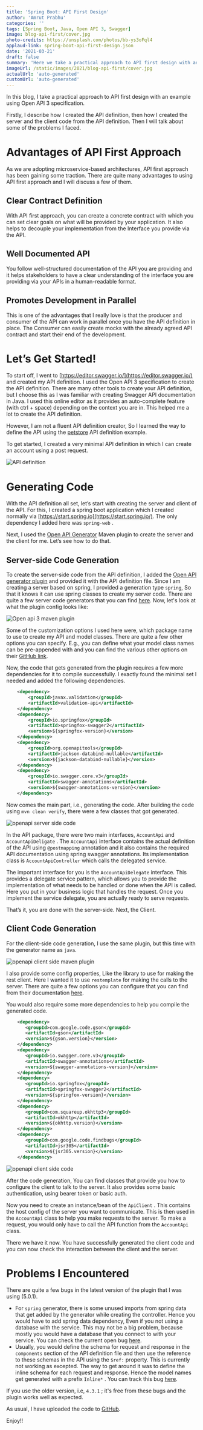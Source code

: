 ```yaml
---
title: 'Spring Boot: API First Design'
author: 'Amrut Prabhu'
categories: ''
tags: [Spring Boot, Java, Open API 3, Swagger]
image: blog-api-first/cover.jpg
photo-credits: https://unsplash.com/photos/bb-ys3oFql4
applaud-link: spring-boot-api-first-design.json
date: '2021-03-21'
draft: false
summary: 'Here we take a practical approach to API first design with an example using Open API 3 specification'
imageUrl: /static/images/2021/blog-api-first/cover.jpg
actualUrl: 'auto-generated'
customUrl: 'auto-generated'
---
```


In this blog, I take a practical approach to API first design with an example using Open API 3 specification.

Firstly, I describe how I created the API definition, then how I created the server and the client code from the API definition. Then I will talk about some of the problems I faced.

# Advantages of API First Approach

As we are adopting microservice-based architectures, API first approach has been gaining some traction. There are quite many advantages to using API first approach and I will discuss a few of them.

## Clear Contract Definition

With API first approach, you can create a concrete contract with which you can set clear goals on what will be provided by your application. It also helps to decouple your implementation from the Interface you provide via the API.

## Well Documented API

You follow well-structured documentation of the API you are providing and it helps stakeholders to have a clear understanding of the interface you are providing via your APIs in a human-readable format.

## Promotes Development in Parallel

This is one of the advantages that I really love is that the producer and consumer of the API can work in parallel once you have the API definition in place. The Consumer can easily create mocks with the already agreed API contract and start their end of the development.

# Let’s Get Started!

To start off, I went to [https://editor.swagger.io/](https://editor.swagger.io/) and created my API definition. I used the Open API 3 specification to create the API definition. There are many other tools to create your API definition, but I choose this as I was familiar with creating Swagger API documentation in Java. I used this online editor as it provides an auto-complete feature (with ctrl + space) depending on the context you are in. This helped me a lot to create the API definition.

However, I am not a fluent API definition creator, So I learned the way to define the API using the [petstore](https://github.com/OAI/OpenAPI-Specification/blob/master/examples/v3.0/petstore.yaml) API definition example.

To get started, I created a very minimal API definition in which I can create an account using a post request.

![API definition](/static/images/2021/blog-api-first/api-definition.png)

# Generating Code

With the API definition all set, let’s start with creating the server and client of the API. For this, I created a spring boot application which I created normally via [https://start.spring.io](https://start.spring.io/). The only dependency I added here was `spring-web` .

Next, I used the [Open API Generator](https://openapi-generator.tech/) Maven plugin to create the server and the client for me. Let’s see how to do that.

## Server-side Code Generation

To create the server-side code from the API definition, I added the [Open API generator plugin](https://github.com/OpenAPITools/openapi-generator/tree/master/modules/openapi-generator-maven-plugin) and provided it with the API definition file. Since I am creating a server based on spring, I provided a generation type `spring`, So that it knows it can use spring classes to create my server code. There are quite a few server code generators that you can find [here](https://openapi-generator.tech/docs/generators/README#server-generators). Now, let's look at what the plugin config looks like:

![Open api 3 maven plugin](/static/images/2021/blog-api-first/openapi-maven-plugin.png)

Some of the customization options I used here were, which package name to use to create my API and model classes. There are quite a few other options you can specify. E.g., you can define what your model class names can be pre-appended with and you can find the various other options on their [GitHub link](https://github.com/OpenAPITools/openapi-generator/tree/master/modules/openapi-generator-maven-plugin).

Now, the code that gets generated from the plugin requires a few more dependencies for it to compile successfully. I exactly found the minimal set I needed and added the following dependencies.

```xml
	<dependency>
	    <groupId>javax.validation</groupId>
	    <artifactId>validation-api</artifactId>
	</dependency>
	<dependency>
	    <groupId>io.springfox</groupId>
	    <artifactId>springfox-swagger2</artifactId>
	    <version>${springfox-version}</version>
	</dependency>
	<dependency>
	    <groupId>org.openapitools</groupId>
	    <artifactId>jackson-databind-nullable</artifactId>
	    <version>${jackson-databind-nullable}</version>
	</dependency>
	<dependency>
	    <groupId>io.swagger.core.v3</groupId>
	    <artifactId>swagger-annotations</artifactId>
	    <version>${swagger-annotations-version}</version>
	</dependency>

```

Now comes the main part, i.e., generating the code. After building the code using `mvn clean verify`, there were a few classes that got generated.

![openapi server side code](/static/images/2021/blog-api-first/openapi-server-side-code.png)

In the API package, there were two main interfaces, `AccountApi` and `AccountApiDeligate` . The `AccountApi` interface contains the actual definition of the API using `@postmapping` annotation and it also contains the required API documentation using spring swagger annotations. Its implementation class is `AccountApiController` which calls the delegated service.

The important interface for you is the `AccountApiDelegate` interface. This provides a delegate service pattern, which allows you to provide the implementation of what needs to be handled or done when the API is called. Here you put in your business logic that handles the request. Once you implement the service delegate, you are actually ready to serve requests.

That’s it, you are done with the server-side. Next, the Client.

## Client Code Generation

For the client-side code generation, I use the same plugin, but this time with the generator name as `java`.

![openapi client side maven plugin](/static/images/2021/blog-api-first/openapi-client-side-maven-plugin.png)

I also provide some config properties, Like the library to use for making the rest client. Here I wanted it to use `restemplate` for making the calls to the server. There are quite a few options you can configure that you can find from their documentation [here](https://openapi-generator.tech/docs/generators/java).

You would also require some more dependencies to help you compile the generated code.

```xml
	<dependency>
	   <groupId>com.google.code.gson</groupId>
	   <artifactId>gson</artifactId>
	   <version>${gson.version}</version>
	</dependency>
	<dependency>
	   <groupId>io.swagger.core.v3</groupId>
	   <artifactId>swagger-annotations</artifactId>
	   <version>${swagger-annotations-version}</version>
	</dependency>
	<dependency>
	   <groupId>io.springfox</groupId>
	   <artifactId>springfox-swagger2</artifactId>
	   <version>${springfox-version}</version>
	</dependency>
	<dependency>
	   <groupId>com.squareup.okhttp3</groupId>
	   <artifactId>okhttp</artifactId>
	   <version>${okhttp.version}</version>
	</dependency>
	<dependency>
	   <groupId>com.google.code.findbugs</groupId>
	   <artifactId>jsr305</artifactId>
	   <version>${jsr305.version}</version>
	</dependency>
```

![openapi client side code](/static/images/2021/blog-api-first/openapi-client-side-code.png)

After the code generation, You can find classes that provide you how to configure the client to talk to the server. It also provides some basic authentication, using bearer token or basic auth.

Now you need to create an instance/bean of the `ApiClient` . This contains the host config of the server you want to communicate. This is then used in the `AccountApi` class to help you make requests to the server. To make a request, you would only have to call the API function from the `AccountApi` class.

There we have it now. You have successfully generated the client code and you can now check the interaction between the client and the server.

# Problems I Encountered

There are quite a few bugs in the latest version of the plugin that I was using (5.0.1).

- For `spring` generator, there is some unused imports from spring data that get added by the generator while creating the controller. Hence you would have to add spring data dependency, Even if you not using a database with the service. This may not be a big problem, because mostly you would have a database that you connect to with your service. You can check the current open bug [here](https://github.com/OpenAPITools/openapi-generator/issues/8360).
- Usually, you would define the schema for request and response in the `components` section of the API definition file and then use the reference to these schemas in the API using the `$ref:` property. This is currently not working as excepted. The way to get around it was to define the inline schema for each request and response. Hence the model names get generated with a prefix `Inline*` . You can track this bug [here](https://github.com/OpenAPITools/openapi-generator/issues/7922).

If you use the older version, i.e, `4.3.1` ; it's free from these bugs and the plugin works well as expected.

As usual, I have uploaded the code to [GitHub](https://github.com/amrutprabhu/spring-boot-api-first-approach).

Enjoy!!
